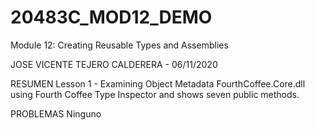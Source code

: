 # 20483C_MOD12_DEMO
Module 12: Creating Reusable Types and Assemblies

JOSE VICENTE TEJERO CALDERERA - 06/11/2020

RESUMEN
Lesson 1 - Examining Object Metadata FourthCoffee.Core.dll using Fourth Coffee Type Inspector and shows seven public methods.

PROBLEMAS
Ninguno
